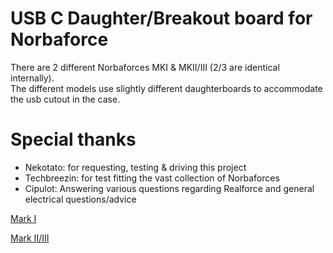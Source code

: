 # USB C Daughter/Breakout board for Norbaforce 

There are 2 different Norbaforces MKI & MKII/III (2/3 are identical internally).  
The different models use slightly different daughterboards to accommodate the usb cutout in the case.

# Special thanks 
* Nekotato: for requesting, testing & driving this project
* Techbreezin: for test fitting the vast collection of Norbaforces 
* Cipulot: Answering various questions regarding Realforce and general electrical questions/advice

[Mark I](/MarkI)

[Mark II/III](/MarkII)
